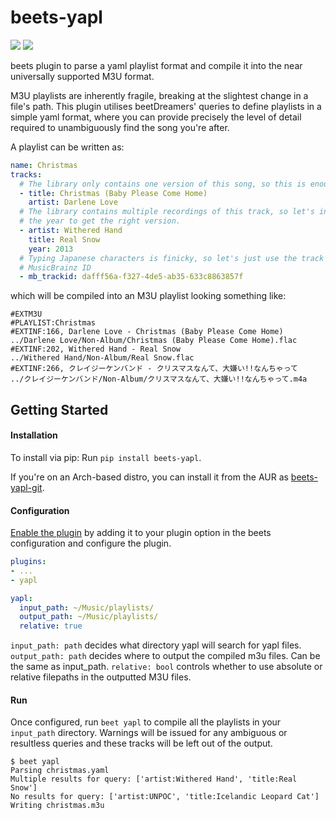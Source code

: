 # beets-yapl

<a href="https://aur.archlinux.org/packages/beets-yapl-git" alt="AUR package">
    <img src="https://img.shields.io/aur/version/beets-yapl-git" /></a>
<a href="https://pypi.org/project/beets-yapl/" alt="PyPI package">
    <img src="https://img.shields.io/pypi/v/beets-yapl" /></a>

beets plugin to parse a yaml playlist format and compile it into the near universally supported M3U format.

M3U playlists are inherently fragile, breaking at the slightest change in a file's path. This plugin utilises beetDreamers' queries to define playlists in a simple yaml format, where you can provide precisely the level of detail required to unambiguously find the song you're after.

A playlist can be written as:
```yaml
name: Christmas
tracks:
  # The library only contains one version of this song, so this is enough.
  - title: Christmas (Baby Please Come Home)
    artist: Darlene Love
  # The library contains multiple recordings of this track, so let's include
  # the year to get the right version.
  - artist: Withered Hand
    title: Real Snow
    year: 2013
  # Typing Japanese characters is finicky, so let's just use the track's
  # MusicBrainz ID
  - mb_trackid: dafff56a-f327-4de5-ab35-633c8863857f
```
which will be compiled into an M3U playlist looking something like:
```m3u
#EXTM3U
#PLAYLIST:Christmas
#EXTINF:166, Darlene Love - Christmas (Baby Please Come Home)
../Darlene Love/Non-Album/Christmas (Baby Please Come Home).flac
#EXTINF:202, Withered Hand - Real Snow
../Withered Hand/Non-Album/Real Snow.flac
#EXTINF:266, クレイジーケンバンド - クリスマスなんて、大嫌い!!なんちゃって
../クレイジーケンバンド/Non-Album/クリスマスなんて、大嫌い!!なんちゃって.m4a
```

## Getting Started

#### Installation

To install via pip: Run `pip install beets-yapl`.

If you're on an Arch-based distro, you can install it from the AUR as [beets-yapl-git](https://aur.archlinux.org/packages/beets-yapl-git).

#### Configuration

[Enable the plugin](https://beets.readthedocs.io/en/latest/plugins/index.html#using-plugins) by adding it to your plugin option in the beets configuration and configure the plugin.
```yaml
plugins:
- ...
- yapl

yapl:
  input_path: ~/Music/playlists/
  output_path: ~/Music/playlists/
  relative: true
```

`input_path: path` decides what directory yapl will search for yapl files.
`output_path: path` decides where to output the compiled m3u files. Can be the same as input_path.
`relative: bool` controls whether to use absolute or relative filepaths in the outputted M3U files.

#### Run

Once configured, run `beet yapl` to compile all the playlists in your `input_path` directory. Warnings will be issued for any ambiguous or resultless queries and these tracks will be left out of the output.

```
$ beet yapl
Parsing christmas.yaml
Multiple results for query: ['artist:Withered Hand', 'title:Real Snow']
No results for query: ['artist:UNPOC', 'title:Icelandic Leopard Cat']
Writing christmas.m3u
```
